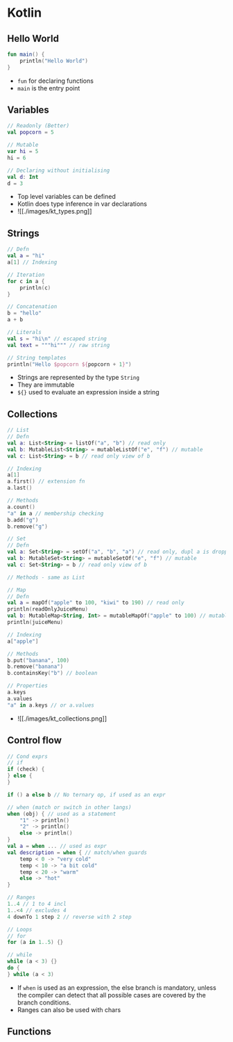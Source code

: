 # Kotlin

## Hello World

```kotlin
fun main() {
	println("Hello World")
}
```

- `fun` for declaring functions
- `main` is the entry point

## Variables

``` kotlin
// Readonly (Better)
val popcorn = 5

// Mutable
var hi = 5
hi = 6

// Declaring without initialising
val d: Int
d = 3
```

- Top level variables can be defined
- Kotlin does type inference in var declarations
- ![[./images/kt_types.png]]

## Strings

```kotlin
// Defn
val a = "hi"
a[1] // Indexing

// Iteration
for c in a {
	println(c)
}

// Concatenation
b = "hello"
a + b

// Literals
val s = "hi\n" // escaped string
val text = """hi""" // raw string

// String templates
println("Hello $popcorn ${popcorn + 1}")
```

- Strings are represented by the type `String`
- They are immutable
- `${}` used to evaluate an expression inside a string

## Collections

```kotlin
// List
// Defn
val a: List<String> = listOf("a", "b") // read only
val b: MutableList<String> = mutableListOf("e", "f") // mutable
val c: List<String> = b // read only view of b

// Indexing
a[1]
a.first() // extension fn
a.last()

// Methods
a.count()
"a" in a // membership checking
b.add("g")
b.remove("g")

// Set
// Defn
val a: Set<String> = setOf("a", "b", "a") // read only, dupl a is dropped
val b: MutableSet<String> = mutableSetOf("e", "f") // mutable
val c: Set<String> = b // read only view of b

// Methods - same as List

// Map
// Defn
val a = mapOf("apple" to 100, "kiwi" to 190) // read only
println(readOnlyJuiceMenu)
val b: MutableMap<String, Int> = mutableMapOf("apple" to 100) // mutable
println(juiceMenu)

// Indexing
a["apple"]

// Methods
b.put("banana", 100)
b.remove("banana")
b.containsKey("b") // boolean

// Properties
a.keys
a.values
"a" in a.keys // or a.values
```

- ![[./images/kt_collections.png]]

## Control flow

```kotlin
// Cond exprs
// if
if (check) {
} else {
}

if () a else b // No ternary op, if used as an expr

// when (match or switch in other langs)
when (obj) { // used as a statement
	"1" -> println()
	"2" -> println()
	else -> println()
}
val a = when ... // used as expr
val description = when { // match/when guards
    temp < 0 -> "very cold"
    temp < 10 -> "a bit cold"
    temp < 20 -> "warm"
    else -> "hot"             
}

// Ranges
1..4 // 1 to 4 incl
1..<4 // excludes 4
4 downTo 1 step 2 // reverse with 2 step

// Loops
// for
for (a in 1..5) {}

// while
while (a < 3) {}
do {
} while (a < 3)
```

- If `when` is used as an expression, the else branch is mandatory, unless the compiler can detect that all possible cases are covered by the branch conditions.
- Ranges can also be used with chars

## Functions

```kotlin

```
